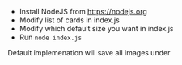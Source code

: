 - Install NodeJS from https://nodejs.org
- Modify list of cards in index.js
- Modify which default size you want in index.js
- Run `node index.js`

Default implemenation will save all images under
